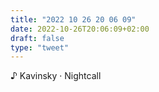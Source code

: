 ```yaml
---
title: "2022 10 26 20 06 09"
date: 2022-10-26T20:06:09+02:00
draft: false
type: "tweet"
---
```


♪ Kavinsky · Nightcall
